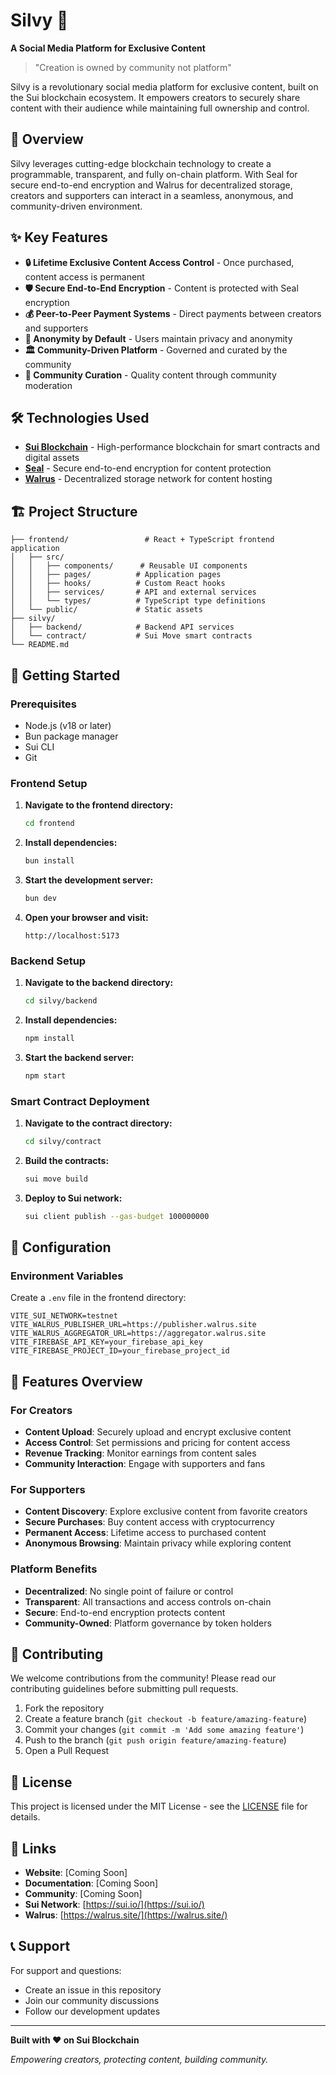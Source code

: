 # Silvy 🌊

**A Social Media Platform for Exclusive Content**

> "Creation is owned by community not platform"

Silvy is a revolutionary social media platform for exclusive content, built on the Sui blockchain ecosystem. It empowers creators to securely share content with their audience while maintaining full ownership and control.

## 🌟 Overview

Silvy leverages cutting-edge blockchain technology to create a programmable, transparent, and fully on-chain platform. With Seal for secure end-to-end encryption and Walrus for decentralized storage, creators and supporters can interact in a seamless, anonymous, and community-driven environment.

## ✨ Key Features

- **🔒 Lifetime Exclusive Content Access Control** - Once purchased, content access is permanent
- **🛡️ Secure End-to-End Encryption** - Content is protected with Seal encryption
- **💰 Peer-to-Peer Payment Systems** - Direct payments between creators and supporters
- **👤 Anonymity by Default** - Users maintain privacy and anonymity
- **🏛️ Community-Driven Platform** - Governed and curated by the community
- **📝 Community Curation** - Quality content through community moderation

## 🛠️ Technologies Used

- **[Sui Blockchain](https://sui.io/)** - High-performance blockchain for smart contracts and digital assets
- **[Seal](https://docs.sui.io/standards/cryptography/sealing)** - Secure end-to-end encryption for content protection
- **[Walrus](https://walrus.site/)** - Decentralized storage network for content hosting

## 🏗️ Project Structure

```
├── frontend/                 # React + TypeScript frontend application
│   ├── src/
│   │   ├── components/      # Reusable UI components
│   │   ├── pages/          # Application pages
│   │   ├── hooks/          # Custom React hooks
│   │   ├── services/       # API and external services
│   │   └── types/          # TypeScript type definitions
│   └── public/             # Static assets
├── silvy/
│   ├── backend/            # Backend API services
│   └── contract/           # Sui Move smart contracts
└── README.md
```

## 🚀 Getting Started

### Prerequisites

- Node.js (v18 or later)
- Bun package manager
- Sui CLI
- Git

### Frontend Setup

1. **Navigate to the frontend directory:**
   ```bash
   cd frontend
   ```

2. **Install dependencies:**
   ```bash
   bun install
   ```

3. **Start the development server:**
   ```bash
   bun dev
   ```

4. **Open your browser and visit:**
   ```
   http://localhost:5173
   ```

### Backend Setup

1. **Navigate to the backend directory:**
   ```bash
   cd silvy/backend
   ```

2. **Install dependencies:**
   ```bash
   npm install
   ```

3. **Start the backend server:**
   ```bash
   npm start
   ```

### Smart Contract Deployment

1. **Navigate to the contract directory:**
   ```bash
   cd silvy/contract
   ```

2. **Build the contracts:**
   ```bash
   sui move build
   ```

3. **Deploy to Sui network:**
   ```bash
   sui client publish --gas-budget 100000000
   ```

## 🔧 Configuration

### Environment Variables

Create a `.env` file in the frontend directory:

```env
VITE_SUI_NETWORK=testnet
VITE_WALRUS_PUBLISHER_URL=https://publisher.walrus.site
VITE_WALRUS_AGGREGATOR_URL=https://aggregator.walrus.site
VITE_FIREBASE_API_KEY=your_firebase_api_key
VITE_FIREBASE_PROJECT_ID=your_firebase_project_id
```

## 📱 Features Overview

### For Creators
- **Content Upload**: Securely upload and encrypt exclusive content
- **Access Control**: Set permissions and pricing for content access
- **Revenue Tracking**: Monitor earnings from content sales
- **Community Interaction**: Engage with supporters and fans

### For Supporters
- **Content Discovery**: Explore exclusive content from favorite creators
- **Secure Purchases**: Buy content access with cryptocurrency
- **Permanent Access**: Lifetime access to purchased content
- **Anonymous Browsing**: Maintain privacy while exploring content

### Platform Benefits
- **Decentralized**: No single point of failure or control
- **Transparent**: All transactions and access controls on-chain
- **Secure**: End-to-end encryption protects content
- **Community-Owned**: Platform governance by token holders

## 🤝 Contributing

We welcome contributions from the community! Please read our contributing guidelines before submitting pull requests.

1. Fork the repository
2. Create a feature branch (`git checkout -b feature/amazing-feature`)
3. Commit your changes (`git commit -m 'Add some amazing feature'`)
4. Push to the branch (`git push origin feature/amazing-feature`)
5. Open a Pull Request

## 📄 License

This project is licensed under the MIT License - see the [LICENSE](LICENSE) file for details.

## 🔗 Links

- **Website**: [Coming Soon]
- **Documentation**: [Coming Soon]
- **Community**: [Coming Soon]
- **Sui Network**: [https://sui.io/](https://sui.io/)
- **Walrus**: [https://walrus.site/](https://walrus.site/)

## 📞 Support

For support and questions:
- Create an issue in this repository
- Join our community discussions
- Follow our development updates

---

**Built with ❤️ on Sui Blockchain**

*Empowering creators, protecting content, building community.*
